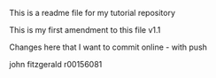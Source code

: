 This is a readme file for my tutorial repository

This is my first amendment to this file v1.1


Changes here that I want to commit online - with push

john fitzgerald r00156081